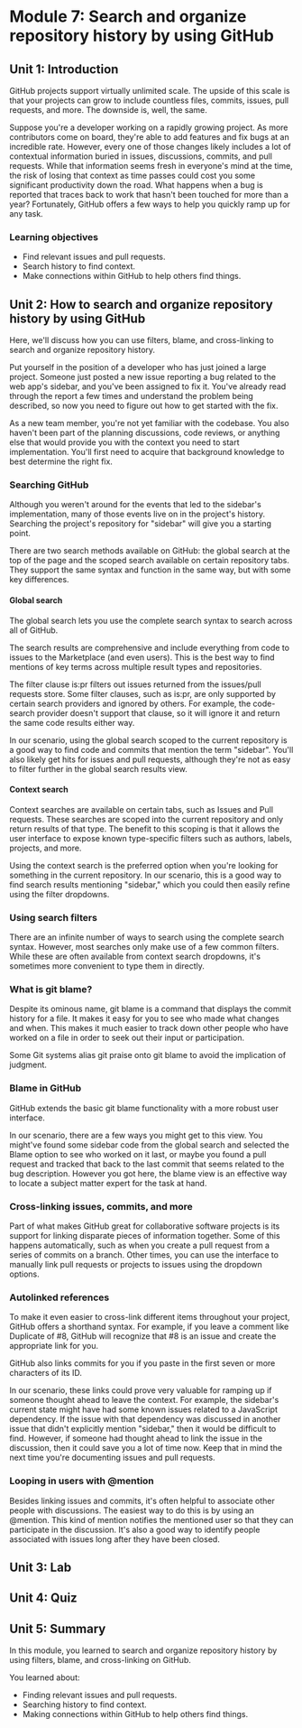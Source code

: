 # Module 7: Search and organize repository history by using GitHub

## Unit 1: Introduction
GitHub projects support virtually unlimited scale. The upside of this scale is that your projects can grow to include countless files, commits, issues, pull requests, and more. The downside is, well, the same.

Suppose you're a developer working on a rapidly growing project. As more contributors come on board, they're able to add features and fix bugs at an incredible rate. However, every one of those changes likely includes a lot of contextual information buried in issues, discussions, commits, and pull requests. While that information seems fresh in everyone's mind at the time, the risk of losing that context as time passes could cost you some significant productivity down the road. What happens when a bug is reported that traces back to work that hasn't been touched for more than a year? Fortunately, GitHub offers a few ways to help you quickly ramp up for any task.

### Learning objectives

- Find relevant issues and pull requests.
- Search history to find context.
- Make connections within GitHub to help others find things.

## Unit 2: How to search and organize repository history by using GitHub
Here, we'll discuss how you can use filters, blame, and cross-linking to search and organize repository history.

Put yourself in the position of a developer who has just joined a large project. Someone just posted a new issue reporting a bug related to the web app's sidebar, and you've been assigned to fix it. You've already read through the report a few times and understand the problem being described, so now you need to figure out how to get started with the fix.

As a new team member, you're not yet familiar with the codebase. You also haven't been part of the planning discussions, code reviews, or anything else that would provide you with the context you need to start implementation. You'll first need to acquire that background knowledge to best determine the right fix.

### Searching GitHub
Although you weren't around for the events that led to the sidebar's implementation, many of those events live on in the project's history. Searching the project's repository for "sidebar" will give you a starting point.

There are two search methods available on GitHub: the global search at the top of the page and the scoped search available on certain repository tabs. They support the same syntax and function in the same way, but with some key differences.

#### Global search
The global search lets you use the complete search syntax to search across all of GitHub.

The search results are comprehensive and include everything from code to issues to the Marketplace (and even users). This is the best way to find mentions of key terms across multiple result types and repositories.

The filter clause is:pr filters out issues returned from the issues/pull requests store. Some filter clauses, such as is:pr, are only supported by certain search providers and ignored by others. For example, the code-search provider doesn't support that clause, so it will ignore it and return the same code results either way.

In our scenario, using the global search scoped to the current repository is a good way to find code and commits that mention the term "sidebar". You'll also likely get hits for issues and pull requests, although they're not as easy to filter further in the global search results view.

#### Context search
Context searches are available on certain tabs, such as Issues and Pull requests. These searches are scoped into the current repository and only return results of that type. The benefit to this scoping is that it allows the user interface to expose known type-specific filters such as authors, labels, projects, and more.

Using the context search is the preferred option when you're looking for something in the current repository. In our scenario, this is a good way to find search results mentioning "sidebar," which you could then easily refine using the filter dropdowns.

### Using search filters
There are an infinite number of ways to search using the complete search syntax. However, most searches only make use of a few common filters. While these are often available from context search dropdowns, it's sometimes more convenient to type them in directly.

### What is git blame?
Despite its ominous name, git blame is a command that displays the commit history for a file. It makes it easy for you to see who made what changes and when. This makes it much easier to track down other people who have worked on a file in order to seek out their input or participation.

Some Git systems alias git praise onto git blame to avoid the implication of judgment.

### Blame in GitHub
GitHub extends the basic git blame functionality with a more robust user interface.

In our scenario, there are a few ways you might get to this view. You might've found some sidebar code from the global search and selected the Blame option to see who worked on it last, or maybe you found a pull request and tracked that back to the last commit that seems related to the bug description. However you got here, the blame view is an effective way to locate a subject matter expert for the task at hand.

### Cross-linking issues, commits, and more
Part of what makes GitHub great for collaborative software projects is its support for linking disparate pieces of information together. Some of this happens automatically, such as when you create a pull request from a series of commits on a branch. Other times, you can use the interface to manually link pull requests or projects to issues using the dropdown options.

### Autolinked references
To make it even easier to cross-link different items throughout your project, GitHub offers a shorthand syntax. For example, if you leave a comment like Duplicate of #8, GitHub will recognize that #8 is an issue and create the appropriate link for you.

GitHub also links commits for you if you paste in the first seven or more characters of its ID.

In our scenario, these links could prove very valuable for ramping up if someone thought ahead to leave the context. For example, the sidebar's current state might have had some known issues related to a JavaScript dependency. If the issue with that dependency was discussed in another issue that didn't explicitly mention "sidebar," then it would be difficult to find. However, if someone had thought ahead to link the issue in the discussion, then it could save you a lot of time now. Keep that in mind the next time you're documenting issues and pull requests.


### Looping in users with @mention
Besides linking issues and commits, it's often helpful to associate other people with discussions. The easiest way to do this is by using an @mention. This kind of mention notifies the mentioned user so that they can participate in the discussion. It's also a good way to identify people associated with issues long after they have been closed.

## Unit 3: Lab

## Unit 4: Quiz

## Unit 5: Summary
In this module, you learned to search and organize repository history by using filters, blame, and cross-linking on GitHub.

You learned about:

- Finding relevant issues and pull requests.
- Searching history to find context.
- Making connections within GitHub to help others find things.